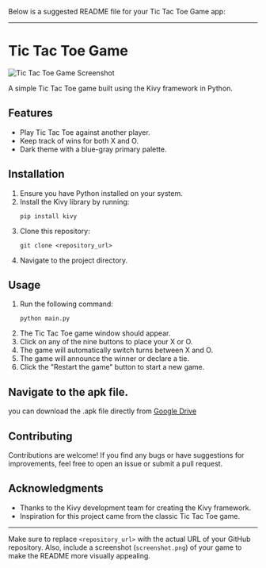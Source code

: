 Below is a suggested README file for your Tic Tac Toe Game app:

---

# Tic Tac Toe Game

![Tic Tac Toe Game Screenshot](https://github.com/VINOD-V-A/about_me/assets/154583151/64e24352-d55b-47c6-82c2-4bc862217a41)

A simple Tic Tac Toe game built using the Kivy framework in Python.

## Features

- Play Tic Tac Toe against another player.
- Keep track of wins for both X and O.
- Dark theme with a blue-gray primary palette.

## Installation

1. Ensure you have Python installed on your system.
2. Install the Kivy library by running:
   ```
   pip install kivy
   ```
3. Clone this repository:
   ```
   git clone <repository_url>
   ```
4. Navigate to the project directory.

## Usage

1. Run the following command:
   ```
   python main.py
   ```
2. The Tic Tac Toe game window should appear.
3. Click on any of the nine buttons to place your X or O.
4. The game will automatically switch turns between X and O.
5. The game will announce the winner or declare a tie.
6. Click the "Restart the game" button to start a new game.

## Navigate to the apk file.
   you can download the .apk file directly from [Google Drive](https://drive.google.com/file/d/1bF_N-6x1b2xDn4KJSkI__F1pNiz8Zsss/view?usp=drive_link)
## Contributing

Contributions are welcome! If you find any bugs or have suggestions for improvements, feel free to open an issue or submit a pull request.

## Acknowledgments

- Thanks to the Kivy development team for creating the Kivy framework.
- Inspiration for this project came from the classic Tic Tac Toe game.

---

Make sure to replace `<repository_url>` with the actual URL of your GitHub repository. Also, include a screenshot (`screenshot.png`) of your game to make the README more visually appealing.
